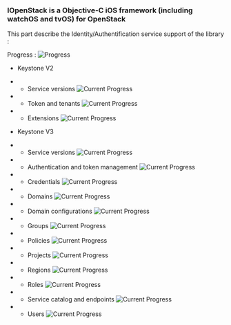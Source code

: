 ### IOpenStack is a Objective-C iOS framework (including watchOS and tvOS) for OpenStack

This part describe the Identity/Authentification service support of the library : 

Progress : ![Progress](http://progressed.io/bar/90)  

+ Keystone V2
+ + Service versions ![Current Progress](http://progressed.io/bar/0)  
+ + Token and tenants ![Current Progress](http://progressed.io/bar/100)  
+ + Extensions ![Current Progress](http://progressed.io/bar/100) 

+ Keystone V3
+ + Service versions ![Current Progress](http://progressed.io/bar/0)  
+ + Authentication and token management ![Current Progress](http://progressed.io/bar/100)  
+ + Credentials ![Current Progress](http://progressed.io/bar/100)
+ + Domains ![Current Progress](http://progressed.io/bar/100)
+ + Domain configurations ![Current Progress](http://progressed.io/bar/0)  
+ + Groups ![Current Progress](http://progressed.io/bar/100) 
+ + Policies ![Current Progress](http://progressed.io/bar/100)
+ + Projects ![Current Progress](http://progressed.io/bar/100)
+ + Regions ![Current Progress](http://progressed.io/bar/100)  
+ + Roles ![Current Progress](http://progressed.io/bar/0)  
+ + Service catalog and endpoints ![Current Progress](http://progressed.io/bar/100)  
+ + Users ![Current Progress](http://progressed.io/bar/100)
